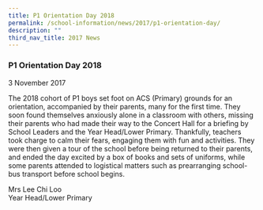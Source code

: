 ```yaml
---
title: P1 Orientation Day 2018
permalink: /school-information/news/2017/p1-orientation-day/
description: ""
third_nav_title: 2017 News
---
```

### **P1 Orientation Day 2018**
3 November 2017

The 2018 cohort of P1 boys set foot on ACS (Primary) grounds for an orientation, accompanied by their parents, many for the first time. They soon found themselves anxiously alone in a classroom with others, missing their parents who had made their way to the Concert Hall for a briefing by School Leaders and the Year Head/Lower Primary. Thankfully, teachers took charge to calm their fears, engaging them with fun and activities. They were then given a tour of the school before being returned to their parents, and ended the day excited by a box of books and sets of uniforms, while some parents attended to logistical matters such as prearranging school-bus transport before school begins. 

Mrs Lee Chi Loo<br>
Year Head/Lower Primary